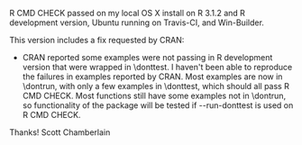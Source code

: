 R CMD CHECK passed on my local OS X install on R 3.1.2 and R development
version, Ubuntu running on Travis-CI, and Win-Builder.

This version includes a fix requested by CRAN:
- CRAN reported some examples were not passing in R development version that 
were wrapped in \donttest. I haven't been able to reproduce the failures in 
examples reported by CRAN. Most examples are now in \dontrun, with only a few 
examples in \donttest, which should all pass R CMD CHECK. Most functions still
have some examples not in \dontrun, so functionality of the package will be 
tested if --run-donttest is used on R CMD CHECK.

Thanks! Scott Chamberlain
